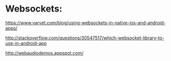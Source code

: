 
Websockets:
===

https://www.varvet.com/blog/using-websockets-in-native-ios-and-android-apps/

http://stackoverflow.com/questions/30547517/which-websocket-library-to-use-in-android-app

http://webaudiodemos.appspot.com/


